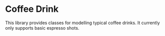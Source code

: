 # Coffee Drink

This library provides classes for modelling typical coffee drinks. It currently only supports basic espresso shots.